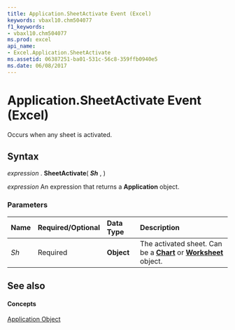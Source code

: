 ```yaml
---
title: Application.SheetActivate Event (Excel)
keywords: vbaxl10.chm504077
f1_keywords:
- vbaxl10.chm504077
ms.prod: excel
api_name:
- Excel.Application.SheetActivate
ms.assetid: 06387251-ba01-531c-56c8-359ffb0940e5
ms.date: 06/08/2017
---
```



# Application.SheetActivate Event (Excel)

Occurs when any sheet is activated.


## Syntax

 _expression_ . **SheetActivate**( **_Sh_** , )

 _expression_ An expression that returns a **Application** object.


### Parameters



|**Name**|**Required/Optional**|**Data Type**|**Description**|
|:-----|:-----|:-----|:-----|
| _Sh_|Required| **Object**|The activated sheet. Can be a **[Chart](chart-object-excel.md)** or **[Worksheet](worksheet-object-excel.md)** object.|

## See also


#### Concepts


[Application Object](application-object-excel.md)


